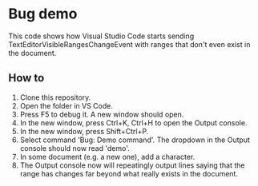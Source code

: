 # Bug demo

This code shows how Visual Studio Code starts sending TextEditorVisibleRangesChangeEvent with ranges that don't even exist in the document.


## How to

1. Clone this repository.
2. Open the folder in VS Code.
3. Press F5 to debug it. A new window should open.
4. In the new window, press Ctrl+K, Ctrl+H to open the Output console.
5. In the new window, press Shift+Ctrl+P.
6. Select command 'Bug: Demo command'. The dropdown in the Output console should now read 'demo'.
7. In some document (e.g. a new one), add a character.
8. The Output console now will repeatingly output lines saying that the range has changes far beyond what really exists in the document.
